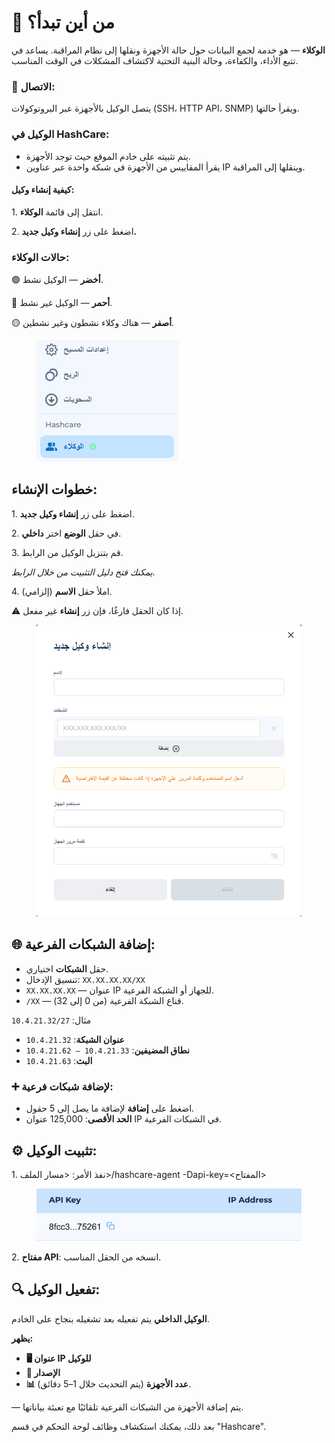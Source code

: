 # 🌟 من أين تبدأ؟

**الوكلاء** — هو خدمة لجمع البيانات حول حالة الأجهزة ونقلها إلى نظام المراقبة. يساعد في تتبع الأداء، والكفاءة، وحالة البنية التحتية لاكتشاف المشكلات في الوقت المناسب.

### **🔗 الاتصال:**

يتصل الوكيل بالأجهزة عبر البروتوكولات (SSH، HTTP API، SNMP) ويقرأ حالتها.

### **الوكيل في HashCare:**

* &#x20;يتم تثبيته على خادم الموقع حيث توجد الأجهزة.
* يقرأ المقاييس من الأجهزة في شبكة واحدة عبر عناوين IP وينقلها إلى المراقبة.

#### **كيفية إنشاء وكيل:**

1\. انتقل إلى قائمة **الوكلاء**.

2\. اضغط على زر **إنشاء وكيل جديد.**

### **حالات الوكلاء:**

🟢 **أخضر** — الوكيل نشط.

🔴 **أحمر** — الوكيل غير نشط.

🟡 **أصفر** — هناك وكلاء نشطون وغير نشطين.

<figure><img src="../.gitbook/assets/image (27).png" alt=""><figcaption></figcaption></figure>

## **خطوات الإنشاء:**

1\. اضغط على زر **إنشاء وكيل جديد**.

2\. في حقل **الوضع** اختر **داخلي**.

3\. قم بتنزيل الوكيل من الرابط.

_يمكنك فتح دليل التثبيت من خلال الرابط._

4\. املأ حقل **الاسم** (إلزامي).

⚠️ إذا كان الحقل فارغًا، فإن زر **إنشاء** غير مفعل.

<figure><img src="../.gitbook/assets/image (28).png" alt="" width="449"><figcaption></figcaption></figure>

## **🌐 إضافة الشبكات الفرعية:**

* حقل **الشبكات** اختياري.
* تنسيق الإدخال: `XX.XX.XX.XX/XX`
* `XX.XX.XX.XX` — عنوان IP للجهاز أو الشبكة الفرعية.
* `/XX` — قناع الشبكة الفرعية (من 0 إلى 32).

مثال: `10.4.21.32/27`

* **عنوان الشبكة**: `10.4.21.32`
* **نطاق المضيفين**: `10.4.21.33 – 10.4.21.62`
* **البث**: `10.4.21.63`

### **➕ لإضافة شبكات فرعية:**

* اضغط على **إضافة** لإضافة ما يصل إلى 5 حقول.
* **الحد الأقصى**: 125,000 عنوان IP في الشبكات الفرعية.

## **⚙️ تثبيت الوكيل:**

1\. نفذ الأمر: <مسار الملف>/hashcare-agent -Dapi-key=<المفتاح>

<figure><img src="../.gitbook/assets/Снимок экрана 2025-01-13 в 15.17.22.png" alt=""><figcaption></figcaption></figure>

2\. **مفتاح API**: انسخه من الحقل المناسب.

## 🔍 تفعيل الوكيل:

**الوكيل الداخلي** يتم تفعيله بعد تشغيله بنجاح على الخادم.

**يظهر:**

* **🖥️ عنوان IP للوكيل**
* **📜 الإصدار**
* **📊 عدد الأجهزة** (يتم التحديث خلال 1–5 دقائق).

— يتم إضافة الأجهزة من الشبكات الفرعية تلقائيًا مع تعبئة بياناتها.

بعد ذلك، يمكنك استكشاف وظائف لوحة التحكم في قسم "Hashcare".

